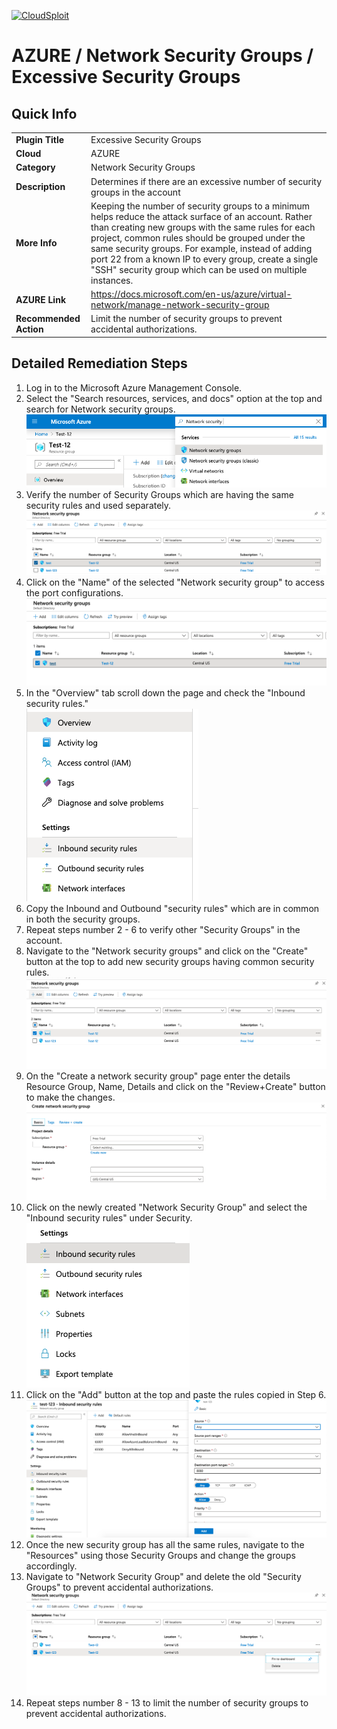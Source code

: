 [![CloudSploit](https://cloudsploit.com/img/logo-new-big-text-100.png "CloudSploit")](https://cloudsploit.com)

# AZURE / Network Security Groups / Excessive Security Groups

## Quick Info

| | |
|-|-|
| **Plugin Title** | Excessive Security Groups |
| **Cloud** | AZURE |
| **Category** | Network Security Groups |
| **Description** | Determines if there are an excessive number of security groups in the account |
| **More Info** | Keeping the number of security groups to a minimum helps reduce the attack surface of an account. Rather than creating new groups with the same rules for each project, common rules should be grouped under the same security groups. For example, instead of adding port 22 from a known IP to every group, create a single "SSH" security group which can be used on multiple instances. |
| **AZURE Link** | https://docs.microsoft.com/en-us/azure/virtual-network/manage-network-security-group |
| **Recommended Action** | Limit the number of security groups to prevent accidental authorizations. |

## Detailed Remediation Steps

1. Log in to the Microsoft Azure Management Console.
2. Select the "Search resources, services, and docs" option at the top and search for Network security groups. </br> <img src="/resources/azure/networksecuritygroups/excessive-security-groups/step2.png"/>
3. Verify the number of Security Groups which are having the same security rules and used separately. </br> <img src="/resources/azure/networksecuritygroups/excessive-security-groups/step3.png"/>
4. Click on the "Name" of the selected "Network security group" to access the port configurations. </br> <img src="/resources/azure/networksecuritygroups/excessive-security-groups/step4.png"/>
5. In the "Overview" tab scroll down the page and check the "Inbound security rules." </br> <img src="/resources/azure/networksecuritygroups/excessive-security-groups/step5.png"/>
6. Copy the Inbound and Outbound "security rules" which are in common in both the security groups.</br>
7. Repeat steps number 2 - 6 to verify other "Security Groups" in the account.</br>
8. Navigate to the "Network security groups" and click on the "Create" button at the top to add new security groups having common security rules.</br> <img src="/resources/azure/networksecuritygroups/excessive-security-groups/step8.png"/>
9. On the "Create a network security group" page enter the details Resource Group, Name, Details and click on the "Review+Create" button to make the changes.</br> <img src="/resources/azure/networksecuritygroups/excessive-security-groups/step9.png"/>
10. Click on the newly created "Network Security Group" and select the "Inbound security rules" under Security.</br>  <img src="/resources/azure/networksecuritygroups/excessive-security-groups/step10.png"/>
11. Click on the "Add" button at the top and paste the rules copied in Step 6. </br> <img src="/resources/azure/networksecuritygroups/excessive-security-groups/step11.png"/>
12. Once the new security group has all the same rules, navigate to the "Resources" using those Security Groups and change the groups accordingly.</br>
13. Navigate to "Network Security Group" and delete the old "Security Groups" to prevent accidental authorizations.</br> <img src="/resources/azure/networksecuritygroups/excessive-security-groups/step13.png"/>
14. Repeat steps number 8 - 13 to limit the number of security groups to prevent accidental authorizations.</br>

